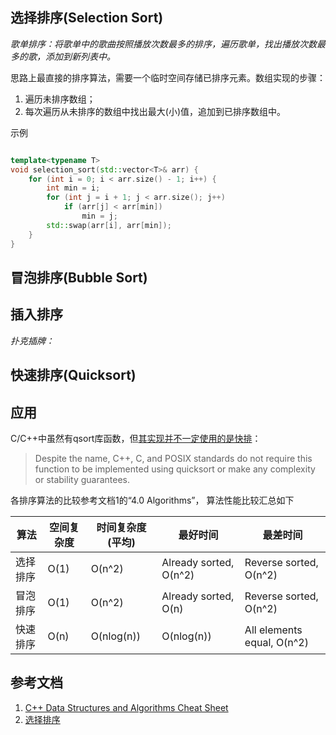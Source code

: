 
## 选择排序(Selection Sort)
*歌单排序：将歌单中的歌曲按照播放次数最多的排序，遍历歌单，找出播放次数最多的歌，添加到新列表中。*  

思路上最直接的排序算法，需要一个临时空间存储已排序元素。数组实现的步骤：
1. 遍历未排序数组；
2. 每次遍历从未排序的数组中找出最大(小)值，追加到已排序数组中。

示例
``` C++

template<typename T>
void selection_sort(std::vector<T>& arr) {
    for (int i = 0; i < arr.size() - 1; i++) {
        int min = i;
        for (int j = i + 1; j < arr.size(); j++)
            if (arr[j] < arr[min])
                min = j;
        std::swap(arr[i], arr[min]);
    }
}

```


## 冒泡排序(Bubble Sort)


## 插入排序
*扑克插牌：*

## 快速排序(Quicksort)


## 应用
C/C++中虽然有qsort库函数，但[其实现并不一定使用的是快排](https://en.cppreference.com/w/cpp/algorithm/qsort)：
> Despite the name, C++, C, and POSIX standards do not require this function to be implemented using quicksort or make any complexity or stability guarantees.

各排序算法的比较参考文档1的“4.0 Algorithms”， 算法性能比较汇总如下

|算法|空间复杂度|时间复杂度(平均)|最好时间|最差时间|
|--|--|--|--|--|
|选择排序|O(1)|O(n^2)|Already sorted, O(n^2)|Reverse sorted, O(n^2)|
|冒泡排序|O(1)|O(n^2)|Already sorted, O(n)|Reverse sorted, O(n^2)|
|快速排序|O(n)|O(nlog(n))|O(nlog(n))|All elements equal, O(n^2)|


## 参考文档
1. [C++ Data Structures and Algorithms Cheat Sheet](https://github.com/gibsjose/cpp-cheat-sheet/blob/master/Data%20Structures%20and%20Algorithms.md)
2. [选择排序](https://www.runoob.com/w3cnote/selection-sort.html)
